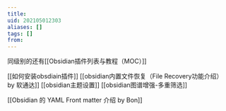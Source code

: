 ```yaml
---
title: 
uid: 202105012303
aliases: []
tags: []
from: 
---
```

同级别的还有[[Obsidian插件列表与教程（MOC）]]

[[如何安装obsdiain插件]]
[[obsidian内置文件恢复（File Recovery功能介绍） by 软通达]]
[[obsidian主题设置]]
[[obsidian图谱增强-多重筛选]]

[[Obsidian 的 YAML Front matter 介绍 by Bon]]